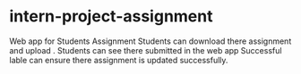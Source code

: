 ﻿# intern-project-assignment
Web app for Students Assignment 
Students can download there assignment and upload .
Students can see there submitted in the web app Successful lable can ensure there assignment is updated successfully.
